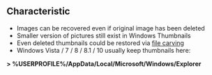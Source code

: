 ## Characteristic
- Images can be recovered even if original image has been deleted
- Smaller version of pictures still exist in Windows Thumbnails
- Even deleted thumbnails could be restored via [file carving](https://github.com/p-arrow/Red-Blue-Guide/blob/main/5_CoveringTracks/Carving.md)
- Windows Vista / 7 / 8 / 8.1 / 10 usually keep thumbnails here:

**> %USERPROFILE%/AppData/Local/Microsoft/Windows/Explorer**
